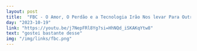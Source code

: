 ```yaml
---
layout: post
title:  "FBC - O Amor, O Perdão e a Tecnologia Irão Nos levar Para Outro Planeta"
day: "2023-10-19"
link: "https://youtu.be/j7NepFRl8Yg?si=HhNQd_iSKAKqYtw8"
text: "gostei bastante desse"
img: "/img/links/fbc.png"
---
```


